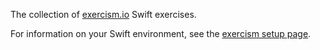 The collection of [exercism.io](http://exercism.io/) Swift exercises.

For information on your Swift environment, see the [exercism setup
page](http://help.exercism.io/getting-started-with-swift.html).
